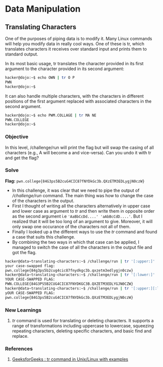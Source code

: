 # Data Manipulation

## Translating Characters
One of the purposes of piping data is to modify it. Many Linux commands will help you modify data in really cool ways. One of these is tr, which translates characters it receives over standard input and prints them to standard output.

In its most basic usage, tr translates the character provided in its first argument to the character provided in its second argument:

```bash
hacker@dojo:~$ echo OWN | tr O P
PWN
hacker@dojo:~$
```

It can also handle multiple characters, with the characters in different positions of the first argument replaced with associated characters in the second argument.

```bash
hacker@dojo:~$ echo PWM.COLLAGE | tr MA NE
PWN.COLLEGE
hacker@dojo:~$
```

### Objective
In this level, /challenge/run will print the flag but will swap the casing of all characters (e.g., A will become a and vice-versa). Can you undo it with tr and get the flag?

### Solve
**Flag:** `pwn.college{84G3ps5B2cuG4CIC87fNYDkGc3b.QXzETM3EDLygjN0czW}`

- In this challenge, it was clear that we need to pipe the output of */challenge/run* command. The main thing was how to change the case of the characters in the output.
- First I thought of writing all the characters alternatively in upper case and lower case as argument to *tr* and then write them in opposite order as the second argument i.e `'AaBbCcDd....' 'aAbBcCdD....'`. But I realized that it will be too long of an argument to give. Moreover, it will only swap one occurance of the characters not all of them.
- Finally I looked up a the different ways to use the *tr* command and found a case that suits this challenge.
- By combining the two ways in which that case can be applied, I managed to switch the case of all the characters in the output file and got the flag.

```bash
hacker@data~translating-characters:~$ /challenge/run | tr '[:upper:]' '[:lower:]'
your case-swapped flag:
pwn.college{84g3ps5b2cug4cic87fnydkgc3b.qxzetm3edlygjn0czw}
hacker@data~translating-characters:~$ /challenge/run | tr '[:lower:]' '[:upper:]'
YOUR CASE-SWAPPED FLAG:
PWN.COLLEGE{84G3PS5B2CUG4CIC87FNYDKGC3B.QXZETM3EDLYGJN0CZW}
hacker@data~translating-characters:~$ /challenge/run | tr '[:upper:][:lower:]' '[:lower:][:upper:]'
yOUR CASE-SWAPPED FLAG:
pwn.college{84G3ps5B2cuG4CIC87fNYDkGc3b.QXzETM3EDLygjN0czW}
```

### New Learnings
1. *tr* command is used for translating or deleting characters. It supports a range of transformations including uppercase to lowercase, squeezing repeating characters, deleting specific characters, and basic find and replace.


### References 
1. [GeeksforGeeks : tr command in Unix/Linux with examples](https://www.geeksforgeeks.org/linux-unix/tr-command-in-unix-linux-with-examples/)
